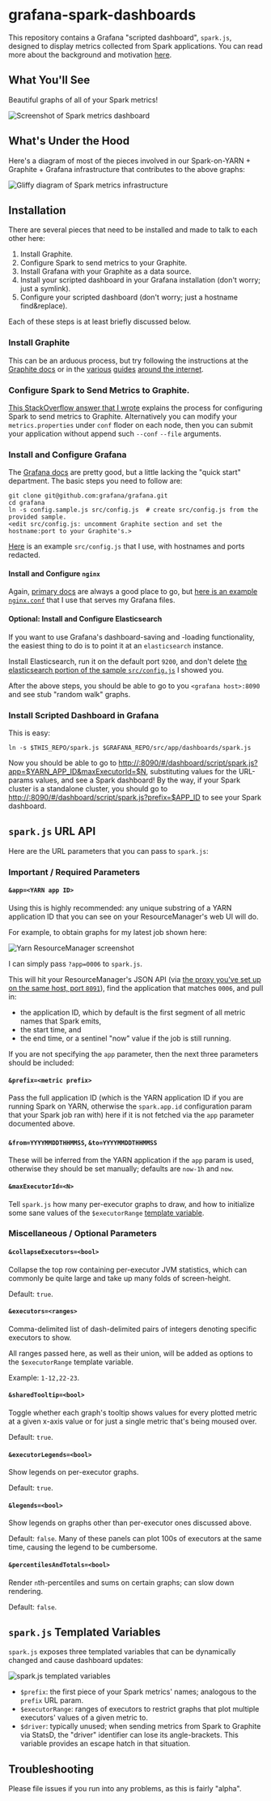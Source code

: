 # grafana-spark-dashboards

This repository contains a Grafana "scripted dashboard", `spark.js`, designed to display metrics collected from Spark applications. You can read more about the background and motivation [here](http://www.hammerlab.org/2015/02/27/monitoring-spark-with-graphite-and-grafana/).

## What You'll See

Beautiful graphs of all of your Spark metrics!

![Screenshot of Spark metrics dashboard][]

## What's Under the Hood

Here's a diagram of most of the pieces involved in our Spark-on-YARN + Graphite + Grafana infrastructure that contributes to the above graphs:

![Gliffy diagram of Spark metrics infrastructure][Spark gliffy]

## Installation

There are several pieces that need to be installed and made to talk to each other here:

1. Install Graphite.
1. Configure Spark to send metrics to your Graphite.
1. Install Grafana with your Graphite as a data source.
1. Install your scripted dashboard in your Grafana installation (don't worry; just a symlink).
1. Configure your scripted dashboard (don't worry; just a hostname find&replace).

Each of these steps is at least briefly discussed below.

### Install Graphite

This can be an arduous process, but try following the instructions at the [Graphite docs][] or in the [various][graphite1] [guides][graphite2] [around the internet][synthesize].

### Configure Spark to Send Metrics to Graphite.

[This StackOverflow answer that I wrote][MetricsSystem SO answer] explains the process for configuring Spark to send metrics to Graphite.
Alternatively you can modify your `metrics.properties` under `conf` floder on each node, then you can submit your application without append such `--conf` `--file` arguments.

### Install and Configure Grafana

The [Grafana docs][] are pretty good, but a little lacking the "quick start" department. The basic steps you need to follow are:

```
git clone git@github.com:grafana/grafana.git
cd grafana
ln -s config.sample.js src/config.js  # create src/config.js from the provided sample.
<edit src/config.js: uncomment Graphite section and set the hostname:port to your Graphite's.>
```

[Here][src/config.js] is an example `src/config.js` that I use, with hostnames and ports redacted.

#### Install and Configure `nginx`

Again, [primary docs][nginx docs] are always a good place to go, but [here is an example `nginx.conf`][nginx.conf] that I use that serves my Grafana files.

#### Optional: Install and Configure Elasticsearch

If you want to use Grafana's dashboard-saving and -loading functionality, the easiest thing to do is to point it at an `elasticsearch` instance.

Install Elasticsearch, run it on the default port `9200`, and don't delete [the elasticsearch portion of the sample `src/config.js`][config.js ES] I showed you.

After the above steps, you should be able to go to you `<grafana host>:8090` and see stub "random walk" graphs.

### Install Scripted Dashboard in Grafana

This is easy:

```
ln -s $THIS_REPO/spark.js $GRAFANA_REPO/src/app/dashboards/spark.js
```

Now you should be able to go to [http://<grafana host>:8090/#/dashboard/script/spark.js?app=$YARN_APP_ID&maxExecutorId=$N](), substituting values for the URL-params values, and see a Spark dashboard!
By the way, if your Spark cluster is a standalone cluster, you should go to [http://<grafana host>:8090/#/dashboard/script/spark.js?prefix=$APP_ID]() to see your Spark dashboard.

## `spark.js` URL API

Here are the URL parameters that you can pass to `spark.js`:

### Important / Required Parameters

#### `&app=<YARN app ID>`
Using this is highly recommended: any unique substring of a YARN application ID that you can see on your ResourceManager's web UI will do.

For example, to obtain graphs for my latest job shown here:

![Yarn ResourceManager screenshot][]

I can simply pass `?app=0006` to `spark.js`.

This will hit your ResourceManager's JSON API (via [the proxy you've set up on the same host, port `8091`][YARN RM proxy]), find the application that matches `0006`, and pull in:

* the application ID, which by default is the first segment of all metric names that Spark emits,
* the start time, and
* the end time, or a sentinel "now" value if the job is still running.

If you are not specifying the `app` parameter, then the next three parameters should be included:

#### `&prefix=<metric prefix>`
Pass the full application ID (which is the YARN application ID if you are running Spark on YARN, otherwise the `spark.app.id` configuration param that your Spark job ran with) here if it is not fetched via the `app` parameter documented above.

#### `&from=YYYYMMDDTHHMMSS`, `&to=YYYYMMDDTHHMMSS`
These will be inferred from the YARN application if the `app` param is used, otherwise they should be set manually; defaults are `now-1h` and `now`.

#### `&maxExecutorId=<N>`
Tell `spark.js` how many per-executor graphs to draw, and how to initialize some sane values of the `$executorRange` [template variable][Grafana templates].

### Miscellaneous / Optional Parameters

#### `&collapseExecutors=<bool>`
Collapse the top row containing per-executor JVM statistics, which can commonly be quite large and take up many folds of screen-height.

Default: `true`.

#### `&executors=<ranges>`
Comma-delimited list of dash-delimited pairs of integers denoting specific executors to show.

All ranges passed here, as well as their union, will be added as options to the `$executorRange` template variable.

Example: `1-12,22-23`.

#### `&sharedTooltip=<bool>`
Toggle whether each graph's tooltip shows values for every plotted metric at a given x-axis value or for just a single metric that's being moused over.

Default: `true`.

#### `&executorLegends=<bool>`
Show legends on per-executor graphs.

Default: `true`.

#### `&legends=<bool>`
Show legends on graphs other than per-executor ones discussed above.

Default: `false`. Many of these panels can plot 100s of executors at the same time, causing the legend to be cumbersome.

#### `&percentilesAndTotals=<bool>`
Render `n`th-percentiles and sums on certain graphs; can slow down rendering.

Default: `false`.

## `spark.js` Templated Variables

`spark.js` exposes three templated variables that can be dynamically changed and cause dashboard updates:

![spark.js templated variables][]

* `$prefix`: the first piece of your Spark metrics' names; analogous to the `prefix` URL param.
* `$executorRange`: ranges of executors to restrict graphs that plot multiple executors' values of a given metric to.
* `$driver`: typically unused; when sending metrics from Spark to Graphite via StatsD, the "driver" identifier can lose its angle-brackets. This variable provides an escape hatch in that situation.

## Troubleshooting

Please file issues if you run into any problems, as this is fairly "alpha".





[Graphite docs]: http://graphite.readthedocs.org/en/latest/
[graphite1]: http://kaivanov.blogspot.com/2012/02/how-to-install-and-use-graphite.html
[graphite2]: https://www.digitalocean.com/community/tutorials/how-to-install-and-use-graphite-on-an-ubuntu-14-04-server
[synthesize]: https://github.com/obfuscurity/synthesize/
[MetricsSystem SO answer]: http://stackoverflow.com/a/28731852/544236
[Grafana docs]: http://grafana.org/docs/
[src/config.js]: https://gist.github.com/ryan-williams/21fe3d602e6e83c76063#file-src-config-js
[nginx docs]: http://wiki.nginx.org/Install
[nginx.conf]: https://gist.github.com/ryan-williams/21fe3d602e6e83c76063#file-nginx-conf
[config.js ES]: https://gist.github.com/ryan-williams/21fe3d602e6e83c76063#file-src-config-js-L17-L22
[YARN RM proxy]: https://gist.github.com/ryan-williams/21fe3d602e6e83c76063#file-nginx-conf-L36-L44
[Screenshot of Spark metrics dashboard]: http://f.cl.ly/items/3p040F0T1n2n1K3L0o2t/Screen%20Shot%202015-02-26%20at%206.57.08%20PM.png
[Spark gliffy]: http://f.cl.ly/items/272x3z1G3O3Y1W3T170q/spark_metrics%2520(1).png
[Yarn ResourceManager screenshot]: http://f.cl.ly/items/2Z1I3Z3d1D2M33022U3B/Screen%20Shot%202015-02-26%20at%207.16.13%20PM.png
[Grafana templates]: http://grafana.org/docs/features/templated_dashboards/
[spark.js templated variables]: http://f.cl.ly/items/0c3p0q0R1V2z0P1S1v0Y/Screen%20Shot%202015-02-26%20at%207.35.19%20PM.png
